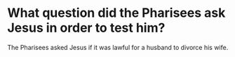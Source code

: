 # What question did the Pharisees ask Jesus in order to test him?

The Pharisees asked Jesus if it was lawful for a husband to divorce his wife.
